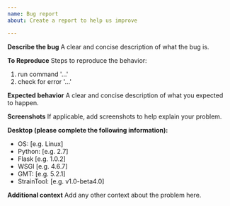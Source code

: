 ```yaml
---
name: Bug report
about: Create a report to help us improve

---
```


**Describe the bug**
A clear and concise description of what the bug is.

**To Reproduce**
Steps to reproduce the behavior:
1. run command '...'
2. check for error '...'

**Expected behavior**
A clear and concise description of what you expected to happen.

**Screenshots**
If applicable, add screenshots to help explain your problem.

**Desktop (please complete the following information):**
 - OS: [e.g. Linux]
 - Python: [e.g. 2.7]
 - Flask [e.g. 1.0.2]
 - WSGI [e.g. 4.6.7]
 - GMT: [e.g. 5.2.1]
 - StrainTool: [e.g. v1.0-beta4.0]

**Additional context**
Add any other context about the problem here.
